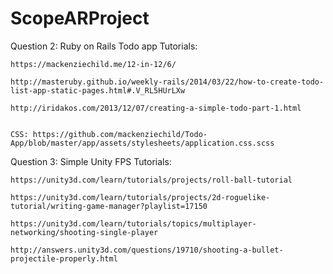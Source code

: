 # ScopeARProject

Question 2: Ruby on Rails Todo app
    Tutorials:
    
    https://mackenziechild.me/12-in-12/6/
    
    http://masteruby.github.io/weekly-rails/2014/03/22/how-to-create-todo-list-app-static-pages.html#.V_RL5HUrLXw
    
    http://iridakos.com/2013/12/07/creating-a-simple-todo-part-1.html
    
    
    CSS: https://github.com/mackenziechild/Todo-App/blob/master/app/assets/stylesheets/application.css.scss



Question 3: Simple Unity FPS
    Tutorials:
    
    https://unity3d.com/learn/tutorials/projects/roll-ball-tutorial
    
    https://unity3d.com/learn/tutorials/projects/2d-roguelike-tutorial/writing-game-manager?playlist=17150
    
    https://unity3d.com/learn/tutorials/topics/multiplayer-networking/shooting-single-player
    
    http://answers.unity3d.com/questions/19710/shooting-a-bullet-projectile-properly.html
    
    
   

